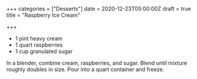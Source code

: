 +++
categories = ["Desserts"]
date = 2020-12-23T05:00:00Z
draft = true
title = "Raspberry Ice Cream"

+++
* 1 pint heavy cream 
* 1 quart raspberries 
* 1 cup granulated sugar

In a blender, combine cream, raspberries, and sugar. Blend until mixture roughly doubles in size. Pour into a quart container and freeze.